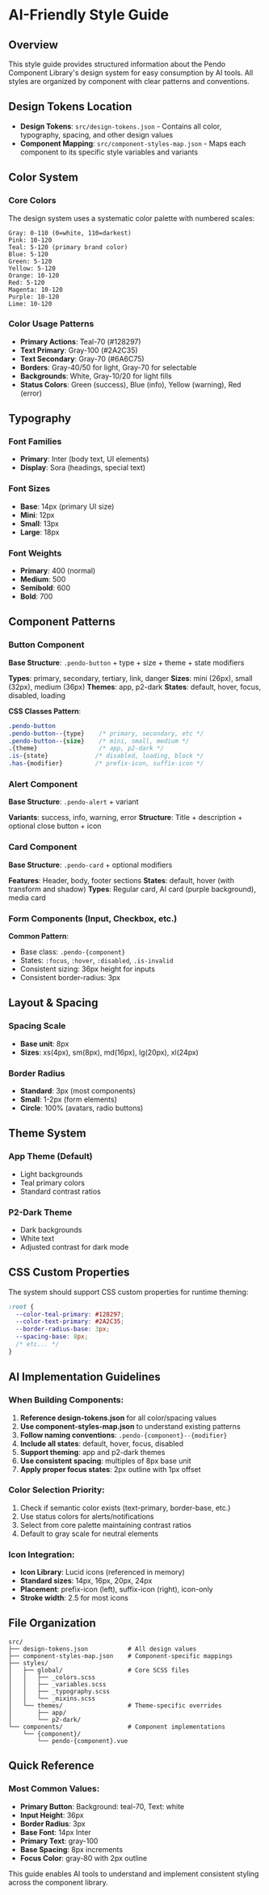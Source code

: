 # AI-Friendly Style Guide

## Overview
This style guide provides structured information about the Pendo Component Library's design system for easy consumption by AI tools. All styles are organized by component with clear patterns and conventions.

## Design Tokens Location
- **Design Tokens**: `src/design-tokens.json` - Contains all color, typography, spacing, and other design values
- **Component Mapping**: `src/component-styles-map.json` - Maps each component to its specific style variables and variants

## Color System

### Core Colors
The design system uses a systematic color palette with numbered scales:

```
Gray: 0-110 (0=white, 110=darkest)
Pink: 10-120 
Teal: 5-120 (primary brand color)
Blue: 5-120
Green: 5-120
Yellow: 5-120
Orange: 10-120
Red: 5-120
Magenta: 10-120
Purple: 10-120
Lime: 10-120
```

### Color Usage Patterns
- **Primary Actions**: Teal-70 (#128297)
- **Text Primary**: Gray-100 (#2A2C35)
- **Text Secondary**: Gray-70 (#6A6C75)
- **Borders**: Gray-40/50 for light, Gray-70 for selectable
- **Backgrounds**: White, Gray-10/20 for light fills
- **Status Colors**: Green (success), Blue (info), Yellow (warning), Red (error)

## Typography

### Font Families
- **Primary**: Inter (body text, UI elements)
- **Display**: Sora (headings, special text)

### Font Sizes
- **Base**: 14px (primary UI size)
- **Mini**: 12px
- **Small**: 13px  
- **Large**: 18px

### Font Weights
- **Primary**: 400 (normal)
- **Medium**: 500
- **Semibold**: 600
- **Bold**: 700

## Component Patterns

### Button Component
**Base Structure**: `.pendo-button` + type + size + theme + state modifiers

**Types**: primary, secondary, tertiary, link, danger
**Sizes**: mini (26px), small (32px), medium (36px)
**Themes**: app, p2-dark
**States**: default, hover, focus, disabled, loading

**CSS Classes Pattern**:
```css
.pendo-button
.pendo-button--{type}    /* primary, secondary, etc */
.pendo-button--{size}    /* mini, small, medium */
.{theme}                 /* app, p2-dark */
.is-{state}             /* disabled, loading, block */
.has-{modifier}         /* prefix-icon, suffix-icon */
```

### Alert Component
**Base Structure**: `.pendo-alert` + variant

**Variants**: success, info, warning, error
**Structure**: Title + description + optional close button + icon

### Card Component
**Base Structure**: `.pendo-card` + optional modifiers

**Features**: Header, body, footer sections
**States**: default, hover (with transform and shadow)
**Types**: Regular card, AI card (purple background), media card

### Form Components (Input, Checkbox, etc.)
**Common Pattern**: 
- Base class: `.pendo-{component}`
- States: `:focus`, `:hover`, `:disabled`, `.is-invalid`
- Consistent sizing: 36px height for inputs
- Consistent border-radius: 3px

## Layout & Spacing

### Spacing Scale
- **Base unit**: 8px
- **Sizes**: xs(4px), sm(8px), md(16px), lg(20px), xl(24px)

### Border Radius
- **Standard**: 3px (most components)
- **Small**: 1-2px (form elements)
- **Circle**: 100% (avatars, radio buttons)

## Theme System

### App Theme (Default)
- Light backgrounds
- Teal primary colors
- Standard contrast ratios

### P2-Dark Theme
- Dark backgrounds
- White text
- Adjusted contrast for dark mode

## CSS Custom Properties

The system should support CSS custom properties for runtime theming:

```css
:root {
  --color-teal-primary: #128297;
  --color-text-primary: #2A2C35;
  --border-radius-base: 3px;
  --spacing-base: 8px;
  /* etc... */
}
```

## AI Implementation Guidelines

### When Building Components:
1. **Reference design-tokens.json** for all color/spacing values
2. **Use component-styles-map.json** to understand existing patterns
3. **Follow naming conventions**: `.pendo-{component}--{modifier}`
4. **Include all states**: default, hover, focus, disabled
5. **Support theming**: app and p2-dark themes
6. **Use consistent spacing**: multiples of 8px base unit
7. **Apply proper focus states**: 2px outline with 1px offset

### Color Selection Priority:
1. Check if semantic color exists (text-primary, border-base, etc.)
2. Use status colors for alerts/notifications
3. Select from core palette maintaining contrast ratios
4. Default to gray scale for neutral elements

### Icon Integration:
- **Icon Library**: Lucid icons (referenced in memory)
- **Standard sizes**: 14px, 16px, 20px, 24px
- **Placement**: prefix-icon (left), suffix-icon (right), icon-only
- **Stroke width**: 2.5 for most icons

## File Organization

```
src/
├── design-tokens.json           # All design values
├── component-styles-map.json    # Component-specific mappings
├── styles/
│   ├── global/                  # Core SCSS files
│   │   ├── _colors.scss
│   │   ├── _variables.scss
│   │   ├── _typography.scss
│   │   └── _mixins.scss
│   └── themes/                  # Theme-specific overrides
│       ├── app/
│       └── p2-dark/
└── components/                  # Component implementations
    └── {component}/
        └── pendo-{component}.vue
```

## Quick Reference

### Most Common Values:
- **Primary Button**: Background: teal-70, Text: white
- **Input Height**: 36px
- **Border Radius**: 3px
- **Base Font**: 14px Inter
- **Primary Text**: gray-100
- **Base Spacing**: 8px increments
- **Focus Color**: gray-80 with 2px outline

This guide enables AI tools to understand and implement consistent styling across the component library.
